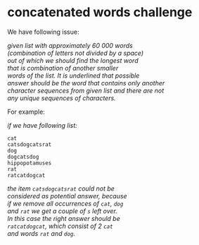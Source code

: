 # concatenated words challenge

<p>We have following issue:</p>
<i>given list with approximately 60 000 words<br/>
(combination of letters not divided by a space)<br/>
out of which we should find the longest word<br/>
that is combination of another smaller<br/>
words of the list. It is underlined that possible<br/>
answer should be the word that contains only another<br/>
character sequences from given list and there are not<br/>
any unique sequences of characters.</i>

<p>For example:</p>
<i>if we have following list:</i>

```
cat
catsdogcatsrat
dog
dogcatsdog
hippopotamuses
rat
ratcatdogcat
```
<i>the item ```catsdogcatsrat``` could not be<br/>
considered as potential answer, because<br/>
if we remove all occurrences of ```cat```, ```dog```<br/>
and ```rat``` we get a couple of ```s``` left over.<br/>
In this case the right answer should be<br/>
 ```ratcatdogcat```, which consist of 2 ```cat```<br/>
and words ```rat``` and ```dog```.</i>

